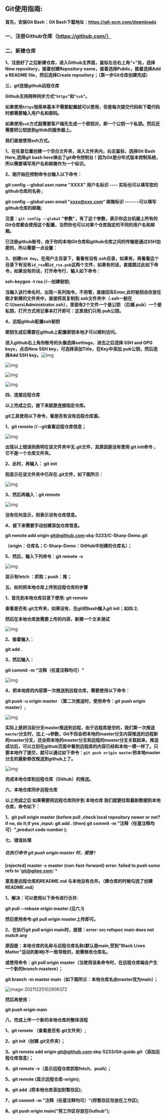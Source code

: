 ## Git使用指南:

**首先，安装Git Bash**；**Git Bash下载地址：https://git-scm.com/downloads**

### **一、注册Github仓库**（https://github.com/）

### **二、新建仓库**

**1、注册好了之后新建仓库，进入Github主界面，鼠标左击右上角“+”处，选择 New repository，接着创建Repository name，接着选择Public，接着选择Add a README file，然后选择Create repository；（第一步Git仓库创建完成）**

**三、git连接github远程仓库**

**Github支持两种同步方式`“https”`和`“ssh”`。**

**如果使用`https`很简单基本不需要配置就可以使用，但是每次提交代码和下载代码时都需要输入用户名和密码。**

**如果使用`ssh`方式就需要客户端先生成一个密钥对，即一个公钥一个私钥。然后还需要把公钥放到githib的服务器上。**

**我们直接使用ssh方式。**

**1、在任意位置创建一个空白文件夹，进入文件夹内，右击鼠标，选择Git Bash Here,选择git bash here弹出了git命令控制台！因为Git是分布式版本控制系统，所以需要填写用户名和邮箱作为一个标识。**

**2、刚开始在控制命令台输入以下命令：**

**git config --global user.name "XXXX"  用户名标识  ---- 实际也可以填写您的github仓库的名称 ;**

**git config --global user.email "xxxx@xxx.com"  邮箱标识  -------可以填写github仓库的邮箱;**

 **注意：`git config --global` “参数"，有了这个参数，表示你这台机器上所有的Git仓库都会使用这个配置，当然你也可以对某个仓库指定的不同的用户名和邮箱。**

**已注册github账号，由于你的本地Git仓库和github仓库之间的传输是通过SSH加密的，所以需要一点设置：**

 **3、创建`SSH Key`。在用户主目录下，看看有没有.ssh目录，如果有，再看看这个目录下有没有`id_rsa`和`id_rsa.pub`这两个文件，如果有的话，直接跳过此如下命令，如果没有的话，打开命令行，输入如下命令：**

**ssh-keygen -t rsa  //--创建秘钥;**

**当输入该行命名时，出现一系列指令，不用管，直接回车Enter,此时秘钥会存放在刚才新建的文件夹中，直接将其复制到.ssh文件夹中（.ssh一般在C:\Users\Administrator\.ssh），里面有2个文件一个是公钥 （后缀.pub）一个是私钥，打开方式用记事本打开即可：这里我们只用.pub公钥。**

**4、远程github配置ssh秘钥**

**密钥生成后需要在github上配置密钥本地才可以顺利访问。**

**进入github右上角你账号的头像选择settings，进去之后选择 SSH and GPG keys，点击New SSH key，可选择添加Title，在Key中添加.pub公钥，然后选择Add SSH key。**![img](https://img2020.cnblogs.com/blog/2144260/202102/2144260-20210210142233372-385677780.png)

![img](https://img2020.cnblogs.com/blog/2144260/202102/2144260-20210210142421415-2051802105.png)



![img](https://img2020.cnblogs.com/blog/2144260/202102/2144260-20210210142544987-585176617.png)



![img](https://img2020.cnblogs.com/blog/2144260/202102/2144260-20210210142842621-692781828.png)

**四、连接远程仓库**

**以上完成之后，接下来就是连接指定仓库。**

**git工具使用以下命令，看是否有没有远程仓库源。**

**1、git remote      //--git查看远程仓库信息；**

![img](https://img2020.cnblogs.com/blog/2144260/202102/2144260-20210210144515843-820456060.png)

**出现以上错误则表明在该文件夹中无.git文件，其原因是没有使用 git init命令 ，它不是一个仓库文件夹。**

**2、此时，再输入： git init**

**则显示在该文件夹中已存在.git文件，如下图所示：**

![img](https://img2020.cnblogs.com/blog/2144260/202102/2144260-20210210144814174-1900831386.png)

**3、然后再输入：git remote**

![img](https://img2020.cnblogs.com/blog/2144260/202102/2144260-20210210144833533-2077262239.png)

**没有任何显示，则表示没有仓库信息。**

**4、接下来需要手动创建添加仓库信息。**

**git remote add origin git@github.com:skq-5233/C-Sharp-Demo.git**

**（origin：仓库名；C-Sharp-Demo：GitHub中创建的仓库名）；**

**5、然后，输入下列命令：git remote -v**

![img](https://img2020.cnblogs.com/blog/2144260/202102/2144260-20210210145159710-1259541137.png)

**显示有fetch ：抓取；push：推；**

**五、如何把本地仓库上传到远程仓库的步骤**

**1、首先到本地仓库目录下使用:	git remote**	

**查看是否有.git文件夹，如果没有，在git的bash输入git init；如四.2;**

 **然后在本地仓库放需要上传的内容，新建一个文本测试**

![img](https://img2020.cnblogs.com/blog/2144260/202102/2144260-20210222105956280-1471987294.png)

**2、接着输入：**

**git add .**

**3、然后输入：**

**git commit -m "注释（任意注释均可）"**

![img](https://img2020.cnblogs.com/blog/2144260/202102/2144260-20210222111315606-988066102.png)

**4、把本地库的内容第一次推送到远程仓库，需要使用以下命令：**

**git push -u origin master       （第二次推送时，使用命令：git push origin master）;**

![img](https://img2020.cnblogs.com/blog/2144260/202102/2144260-20210222122730406-576858942.png)

**实际上是把当前分支master推送到远程，由于远程库是空的，我们第一次推送`master`分支时，加上 `–u`参数，Git不但会把本地的master分支内容推送的远程新的master分支，还会把本地的master分支和远程的master分支关联起来，推送成功后，可以立刻在github页面中看到远程库的内容已经和本地一模一样了。只要本地作了提交，就可以通过如下命令：`git push origin master`把本地master分支的最新修改推送到github上了。**

![img](https://img2020.cnblogs.com/blog/2144260/202102/2144260-20210222122751015-1397846945.png)

**完成本地仓库到远程仓库（Github）的推送。**

**六、本地仓库同步远程仓库**

**以上完成之后 如果需要把远程仓库同步到 本地仓库 我们就要拉取最新数据到本地仓库，命令如下：**

**1、git pull  origin master    (before  pull ,check local repository newer or not?if no, do it;if yes ,input: git add . (then) git commit -m "注释（任意注释均可）",product code number );**

**七、错误处理**

##### 在执行命令 git push origin master 时，报错 !

 **[rejected] master -> master (non-fast-forward) error: failed to push some refs to 'git@gitee.com:***‘**

**意思是远程仓库的README.md 与本地没有合并。（建仓库的时候勾选了创建 README.md）**

**1、解决：可以使用以下命令进行合并:**

**git pull --rebase origin master  (见六.1)**

**然后使用命令:git pull origin master上传即可。**

**2、在执行git pull origin main时，报错：error: src refspec main does not match any**

**原因是：本地仓库的名称与远程仓库名称(默认是main,受到"Black Lives Matter"运动的影响)不一致导致的，故需修改仓库名。**

**或使用命令：git pull origin master（当使用该条命令时，在远程仓库端会产生一个新的branch:mastere）；**

**git branch -m master main（如下图所示：本地仓库名由master改为main）；**

![image-20211225102906372](C:\Users\eivision\AppData\Roaming\Typora\typora-user-images\image-20211225102906372.png)

**然后再使用：**

**git push origin main**

**八、完成上传一个新的本地仓库的整体流程**

**1、git remote （查看是否有.git文件夹）;**

**2、git init（创建.git文件夹）；**

**3、git remote add origin git@github.com:skq-5233/Git-guide.git（添加远程仓库信息）；**

**4、git remote -v（显示远程仓库抓取fetch、push）；**

**5、git remote (显示远程仓库-origin);**

**6、git add .(将本地仓库添加到暂存区);**

**7、git commit -m "注释（任意注释均可）"(将暂存区存放在工作区);**

**8、git push origin main("将工作区存放在Guthub");**

